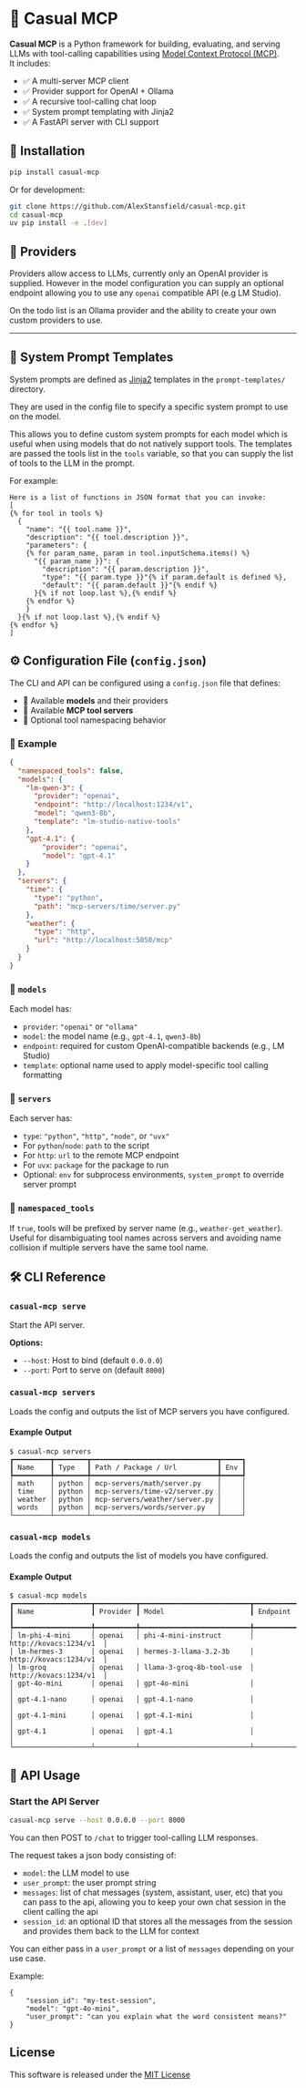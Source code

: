 # 🧠 Casual MCP

**Casual MCP** is a Python framework for building, evaluating, and serving LLMs with tool-calling capabilities using [Model Context Protocol (MCP)](https://modelcontextprotocol.io).  
It includes:

- ✅ A multi-server MCP client
- ✅ Provider support for OpenAI + Ollama
- ✅ A recursive tool-calling chat loop
- ✅ System prompt templating with Jinja2
- ✅ A FastAPI server with CLI support

## 🔧 Installation

```bash
pip install casual-mcp
```

Or for development:

```bash
git clone https://github.com/AlexStansfield/casual-mcp.git
cd casual-mcp
uv pip install -e .[dev]
```

## 🧩 Providers

Providers allow access to LLMs, currently only an OpenAI provider is supplied. However in the model configuration you can supply an optional endpoint allowing you to use any `openai` compatible API (e.g LM Studio).

On the todo list is an Ollama provider and the ability to create your own custom providers to use.

---

## 🧩 System Prompt Templates

System prompts are defined as [Jinja2](https://jinja.palletsprojects.com) templates in the `prompt-templates/` directory.

They are used in the config file to specify a specific system prompt to use on the model.

This allows you to define custom system prompts for each model which is useful when using models that do not natively support tools. The templates are passed the tools list in the `tools` variable, so that you can supply the list of tools to the LLM in the prompt.

For example:
```
Here is a list of functions in JSON format that you can invoke:
[
{% for tool in tools %}
  {
    "name": "{{ tool.name }}",
    "description": "{{ tool.description }}",
    "parameters": {
    {% for param_name, param in tool.inputSchema.items() %}
      "{{ param_name }}": {
        "description": "{{ param.description }}",
        "type": "{{ param.type }}"{% if param.default is defined %},
        "default": "{{ param.default }}"{% endif %}
      }{% if not loop.last %},{% endif %}
    {% endfor %}
    }
  }{% if not loop.last %},{% endif %}
{% endfor %}
]
```

## ⚙️ Configuration File (`config.json`)

The CLI and API can be configured using a `config.json` file that defines:

- 🔧 Available **models** and their providers
- 🧰 Available **MCP tool servers**
- 🧩 Optional tool namespacing behavior

### 🔸 Example

```json
{
  "namespaced_tools": false,
  "models": {
    "lm-qwen-3": {
      "provider": "openai",
      "endpoint": "http://localhost:1234/v1",
      "model": "qwen3-8b",
      "template": "lm-studio-native-tools"
    },
    "gpt-4.1": {
        "provider": "openai",
        "model": "gpt-4.1"
    }
  },
  "servers": {
    "time": {
      "type": "python",
      "path": "mcp-servers/time/server.py"
    },
    "weather": {
      "type": "http",
      "url": "http://localhost:5050/mcp"
    }
  }
}
```

### 🔹 `models`

Each model has:

- `provider`: `"openai"` or `"ollama"`
- `model`: the model name (e.g., `gpt-4.1`, `qwen3-8b`)
- `endpoint`: required for custom OpenAI-compatible backends (e.g., LM Studio)
- `template`: optional name used to apply model-specific tool calling formatting

### 🔹 `servers`

Each server has:

- `type`: `"python"`, `"http"`, `"node"`, or `"uvx"`
- For `python`/`node`: `path` to the script
- For `http`: `url` to the remote MCP endpoint
- For `uvx`: `package` for the package to run
- Optional: `env` for subprocess environments, `system_prompt` to override server prompt

### 🔹 `namespaced_tools`

If `true`, tools will be prefixed by server name (e.g., `weather-get_weather`).  
Useful for disambiguating tool names across servers and avoiding name collision if multiple servers have the same tool name.

## 🛠 CLI Reference

### `casual-mcp serve`
Start the API server.

**Options:**
- `--host`: Host to bind (default `0.0.0.0`)
- `--port`: Port to serve on (default `8000`)

### `casual-mcp servers`
Loads the config and outputs the list of MCP servers you have configured.

#### Example Output
```
$ casual-mcp servers
┏━━━━━━━━━┳━━━━━━━━┳━━━━━━━━━━━━━━━━━━━━━━━━━━━━━━━┳━━━━━┓
┃ Name    ┃ Type   ┃ Path / Package / Url          ┃ Env ┃
┡━━━━━━━━━╇━━━━━━━━╇━━━━━━━━━━━━━━━━━━━━━━━━━━━━━━━╇━━━━━┩
│ math    │ python │ mcp-servers/math/server.py    │     │
│ time    │ python │ mcp-servers/time-v2/server.py │     │
│ weather │ python │ mcp-servers/weather/server.py │     │
│ words   │ python │ mcp-servers/words/server.py   │     │
└─────────┴────────┴───────────────────────────────┴─────┘
```

### `casual-mcp models`
Loads the config and outputs the list of models you have configured.

#### Example Output
```
$ casual-mcp models
┏━━━━━━━━━━━━━━━━━━━┳━━━━━━━━━━┳━━━━━━━━━━━━━━━━━━━━━━━━━━━┳━━━━━━━━━━━━━━━━━━━━━━━━┓
┃ Name              ┃ Provider ┃ Model                     ┃ Endpoint               ┃
┡━━━━━━━━━━━━━━━━━━━╇━━━━━━━━━━╇━━━━━━━━━━━━━━━━━━━━━━━━━━━╇━━━━━━━━━━━━━━━━━━━━━━━━┩
│ lm-phi-4-mini     │ openai   │ phi-4-mini-instruct       │ http://kovacs:1234/v1  │
│ lm-hermes-3       │ openai   │ hermes-3-llama-3.2-3b     │ http://kovacs:1234/v1  │
│ lm-groq           │ openai   │ llama-3-groq-8b-tool-use  │ http://kovacs:1234/v1  │
│ gpt-4o-mini       │ openai   │ gpt-4o-mini               │                        │
│ gpt-4.1-nano      │ openai   │ gpt-4.1-nano              │                        │
│ gpt-4.1-mini      │ openai   │ gpt-4.1-mini              │                        │
│ gpt-4.1           │ openai   │ gpt-4.1                   │                        │
└───────────────────┴──────────┴───────────────────────────┴────────────────────────┘
```

## 🚀 API Usage

### Start the API Server

```bash
casual-mcp serve --host 0.0.0.0 --port 8000
```

You can then POST to `/chat` to trigger tool-calling LLM responses.

The request takes a json body consisting of:
- `model`: the LLM model to use
- `user_prompt`: the user prompt string
- `messages`: list of chat messages (system, assistant, user, etc) that you can pass to the api, allowing you to keep your own chat session in the client calling the api
- `session_id`: an optional ID that stores all the messages from the session and provides them back to the LLM for context

You can either pass in a `user_prompt` or a list of `messages` depending on your use case.

Example:
```
{
    "session_id": "my-test-session",
    "model": "gpt-4o-mini",
    "user_prompt": "can you explain what the word consistent means?"
}
```

## License

This software is released under the [MIT License](LICENSE)